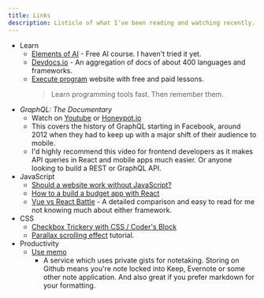 ```yaml
---
title: Links
description: Listicle of what I've been reading and watching recently.
---
```


- Learn
    - [Elements of AI](https://www.elementsofai.com/) - Free AI course. I haven't tried it yet.
    - [Devdocs.io](https://devdocs.io/) - An aggregation of docs of about 400 languages and frameworks.
    - [Execute program](https://www.executeprogram.com/) website with free and paid lessons.
        > Learn programming tools fast. Then remember them.
- _GraphQL: The Documentary_
    - Watch on [Youtube](https://www.youtube.com/watch?v=783ccP__No8) or [Honeypot.io](https://videos.honeypot.io/graphql-documentary-2019/)
    - This covers the history of GraphQL starting in Facebook, around 2012 when they had to keep up with a major shift of their audience to mobile. 
    - I'd highly recommend this video for frontend developers as it makes API queries in React and mobile apps much easier. Or anyone looking to build a REST or GraphQL API.
- JavaScript
    - [Should a website work without JavaScript?](https://css-tricks.com/should-a-website-work-without-javascript/)
    - [How to a build a budget app with React](https://medium.com/@dremiralles/build-a-budget-app-with-react-part-1-of-2-b3337f6222f0)
    - [Vue vs React Battle](https://deliciousbrains.com/vue-vs-react-battle-javascript/) - A detailed comparison and easy to read for me not knowing much about either framework.
- CSS
    - [Checkbox Trickery with CSS / Coder's Block](https://codersblock.com/blog/checkbox-trickery-with-css/)
    - [Parallax scrolling effect](https://www.w3schools.com/howto/howto_css_parallax.asp) tutorial.
- Productivity
    - [Use memo](https://usememo.com/)
        - A service which uses private gists for notetaking. Storing on Github means you're note locked into Keep, Evernote or some other note application. And also great if you prefer markdown for your formatting.

